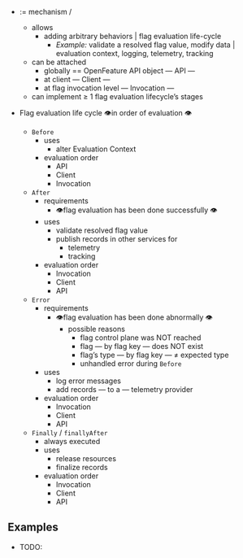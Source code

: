 - := mechanism /
    - allows
        - adding arbitrary behaviors | flag evaluation life-cycle
          - *Example:* validate a resolved flag value, modify data  | evaluation context, logging, telemetry, tracking
    - can be attached
      - globally == OpenFeature API object — API —
      - at client — Client —
      - at flag invocation level — Invocation — 
    - can implement ≥ 1 flag evaluation lifecycle’s stages

- Flag evaluation life cycle 👁️in order of evaluation 👁️
  - `Before`
    - uses
      - alter Evaluation Context
    - evaluation order
      - API
      - Client
      - Invocation
  - `After`
    - requirements
      - 👁️flag evaluation has been done successfully 👁️
    - uses
      - validate resolved flag value
      - publish records in other services for
        - telemetry
        - tracking
    - evaluation order
      - Invocation
      - Client
      - API
  - `Error`
    - requirements
      - 👁️flag evaluation has been done abnormally 👁️
        - possible reasons
          - flag control plane was NOT reached
          - flag — by flag key — does NOT exist
          - flag’s type — by flag key — ≠ expected type
          - unhandled error during `Before`
    - uses
      - log error messages
      - add records — to a — telemetry provider
    - evaluation order
      - Invocation
      - Client
      - API
  - `Finally` / `finallyAfter`
    - always executed
    - uses
      - release resources
      - finalize records
    - evaluation order
      - Invocation
      - Client
      - API

## Examples
* TODO:
